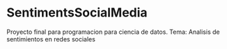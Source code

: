 # SentimentsSocialMedia
Proyecto final para programacion para ciencia de datos. Tema: Analisis de sentimientos en redes sociales
